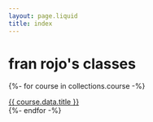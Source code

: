 ```yaml
---
layout: page.liquid
title: index
---
```


# fran rojo's classes
{%- for course in collections.course -%}
  <div>
    <a href="/{{ course.data.id | slugify }}/">
      {{ course.data.title }}
    <a>
  </div>
{%- endfor -%}

